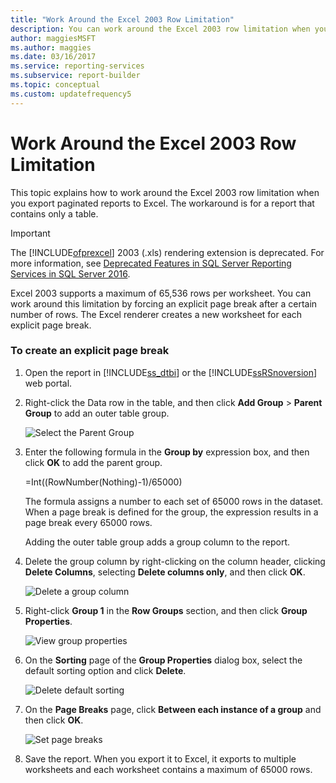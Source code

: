 ```yaml
---
title: "Work Around the Excel 2003 Row Limitation"
description: You can work around the Excel 2003 row limitation when you export paginated reports to Excel by forcing a page break after a certain number of rows.
author: maggiesMSFT
ms.author: maggies
ms.date: 03/16/2017
ms.service: reporting-services
ms.subservice: report-builder
ms.topic: conceptual
ms.custom: updatefrequency5
---
```

# Work Around the Excel 2003 Row Limitation
  This topic explains how to work around the Excel 2003 row limitation when you export paginated reports to Excel. The workaround is for a report that contains only a table.  
  
> [!IMPORTANT]  
>  The [!INCLUDE[ofprexcel](../../includes/ofprexcel-md.md)] 2003 (.xls) rendering extension is deprecated. For more information, see [Deprecated Features in SQL Server Reporting Services in SQL Server 2016](../../reporting-services/deprecated-features-in-sql-server-reporting-services-ssrs.md).  
  
 Excel 2003 supports a maximum of 65,536 rows per worksheet. You can work around this limitation by forcing an explicit page break after a certain number of rows. The Excel renderer creates a new worksheet for each explicit page break.  
  
### To create an explicit page break  
  
1.  Open the report in [!INCLUDE[ss_dtbi](../../includes/ss-dtbi-md.md)] or the [!INCLUDE[ssRSnoversion](../../includes/ssrsnoversion-md.md)] web portal.  
  
2.  Right-click the Data row in the table, and then click **Add Group** > **Parent Group** to add an outer table group.  
  
     ![Select the Parent Group](../../reporting-services/report-builder/media/datarow-selectparentgroup.png "Select the Parent Group")  
  
3.  Enter the following formula in the **Group by** expression box, and then click **OK** to add the parent group.  
  
     =Int((RowNumber(Nothing)-1)/65000)  
  
     The formula assigns a number to each set of 65000 rows in the dataset. When a page break is defined for the group, the expression results in a page break every 65000 rows.  
  
     Adding the outer table group adds a group column to the report.  
  
4.  Delete the group column by right-clicking on the column header, clicking **Delete Columns**, selecting **Delete columns only**, and then click **OK**.  
  
     ![Delete a group column](../../reporting-services/report-builder/media/groupcolumn-delete-updated.png "Delete a group column")  
  
5.  Right-click **Group 1** in the **Row Groups** section, and then click **Group Properties**.  
  
     ![View group properties](../../reporting-services/report-builder/media/groupproperties-updated.png "View group properties")  
  
6.  On the **Sorting** page of the **Group Properties** dialog box, select the default sorting option and click **Delete**.  
  
     ![Delete default sorting](../../reporting-services/report-builder/media/groupproperties-sorting-updated.png "Delete default sorting")  
  
7.  On the **Page Breaks** page, click **Between each instance of a group** and then click **OK**.  
  
     ![Set page breaks](../../reporting-services/report-builder/media/groupproperties-pagebreaks-updated.png "Set page breaks")  
  
8.  Save the report. When you export it to Excel, it exports to multiple worksheets and each worksheet contains a maximum of 65000 rows.  
  
  

